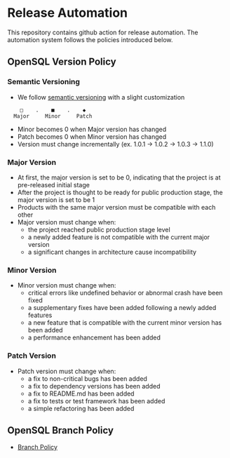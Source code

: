 # Release Automation
This repository contains github action for release automation. The automation system follows the policies introduced below.

## OpenSQL Version Policy
### Semantic Versioning
- We follow [semantic versioning](https://semver.org/) with a slight customization
```
    □    .    ■    .    ◆
  Major     Minor     Patch
```
- Minor becomes 0 when Major version has changed
- Patch becomes 0 when Minor version has changed
- Version must change incrementally (ex. 1.0.1 -> 1.0.2 -> 1.0.3 -> 1.1.0)

### Major Version
- At first, the major version is set to be 0, indicating that the project is at pre-released initial stage
- After the project is thought to be ready for public production stage, the major version is set to be 1
- Products with the same major version must be compatible with each other
- Major version must change when: 
  - the project reached public production stage level
  - a newly added feature is not compatible with the current major version
  - a significant changes in architecture cause incompatibility

### Minor Version
- Minor version must change when:
  - critical errors like undefined behavior or abnormal crash have been fixed
  - a supplementary fixes have been added following a newly added features
  - a new feature that is compatible with the current minor version has been added
  - a performance enhancement has been added

### Patch Version
- Patch version must change when: 
  - a fix to non-critical bugs has been added
  - a fix to dependency versions has been added
  - a fix to README.md has been added
  - a fix to tests or test framework has been added
  - a simple refactoring has been added

## OpenSQL Branch Policy
- [Branch Policy](http://192.168.1.153:8080/index.php/%EC%82%AC%EC%9A%A9%EC%9E%90:%EC%9D%B4%EC%83%81%EB%AA%85/Policy/OpenSQL_versioning)
